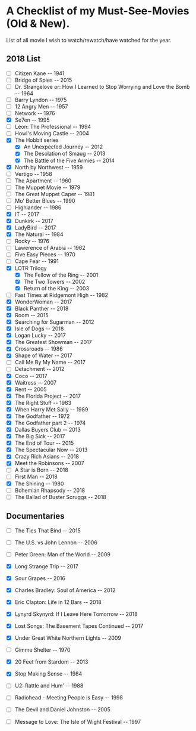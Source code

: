# A Checklist of my Must-See-Movies (Old & New).

List of all movie I wish to watch/rewatch/have watched for the year.

## 2018 List
- [ ] Citizen Kane -- 1941
- [ ] Bridge of Spies -- 2015
- [ ] Dr. Strangelove or: How I Learned to Stop Worrying and Love the Bomb -- 1964
- [ ] Barry Lyndon -- 1975
- [ ] 12 Angry Men -- 1957
- [ ] Network -- 1976
- [x] Se7en -- 1995
- [ ] Léon: The Professional -- 1994
- [ ] Howl's Moving Castle -- 2004
- [x] The Hobbit series
	- [x] An Unexpected Journey -- 2012
	- [x] The Desolation of Smaug -- 2013
	- [x] The Battle of the Five Armies -- 2014
- [x] North by Northwest -- 1959
- [ ] Vertigo -- 1958
- [ ] The Apartment -- 1960
- [ ] The Muppet Movie -- 1979
- [ ] The Great Muppet Caper -- 1981
- [ ] Mo' Better Blues -- 1990
- [ ] Highlander -- 1986
- [x] IT -- 2017
- [x] Dunkirk -- 2017
- [x] LadyBird -- 2017
- [x] The Natural -- 1984
- [ ] Rocky -- 1976
- [ ] Lawerence of Arabia -- 1962
- [ ] Five Easy Pieces -- 1970
- [ ] Cape Fear -- 1991
- [x] LOTR Trilogy
	- [x] The Fellow of the Ring -- 2001
	- [x] The Two Towers -- 2002
	- [x] Return of the King -- 2003
- [ ] Fast Times at Ridgemont High -- 1982
- [x] WonderWoman -- 2017
- [x] Black Panther -- 2018
- [x] Room -- 2015
- [x] Searching for Sugarman -- 2012
- [x] Isle of Dogs -- 2018
- [x] Logan Lucky -- 2017
- [x] The Greatest Showman -- 2017
- [x] Crossroads -- 1986
- [x] Shape of Water -- 2017
- [ ] Call Me By My Name -- 2017
- [ ] Detachment -- 2012
- [x] Coco -- 2017
- [x] Waitress -- 2007
- [x] Rent -- 2005
- [x] The Florida Project -- 2017
- [x] The Right Stuff -- 1983
- [x] When Harry Met Sally -- 1989
- [x] The Godfather -- 1972
- [x] The Godfather part 2 -- 1974
- [x] Dallas Buyers Club -- 2013
- [x] The Big Sick -- 2017
- [x] The End of Tour -- 2015
- [x] The Spectacular Now -- 2013
- [x] Crazy Rich Asians -- 2018
- [x] Meet the Robinsons -- 2007
- [ ] A Star is Born -- 2018
- [ ] First Man -- 2018
- [x] The Shining -- 1980
- [ ] Bohemian Rhapsody -- 2018
- [ ] The Ballad of Buster Scruggs -- 2018

## Documentaries
- [ ] The Ties That Bind -- 2015
- [ ] The U.S. vs John Lennon -- 2006
- [ ] Peter Green: Man of the World -- 2009
- [x] Long Strange Trip -- 2017
- [x] Sour Grapes -- 2016
- [x] Charles Bradley: Soul of America -- 2012
- [x] Eric Clapton: Life in 12 Bars -- 2018
- [x] Lynyrd Skynyrd: If I Leave Here Tomorrow -- 2018
- [x] Lost Songs: The Basement Tapes Continued -- 2017
- [x] Under Great White Northern Lights -- 2009
- [ ] Gimme Shelter -- 1970
- [x] 20 Feet from Stardom -- 2013
- [x] Stop Making Sense -- 1984
- [ ] U2: Rattle and Hum’ -- 1988
- [ ] Radiohead - Meeting People is Easy -- 1998
- [ ] The Devil and Daniel Johnston -- 2005
- [ ] Message to Love: The Isle of Wight Festival -- 1997


